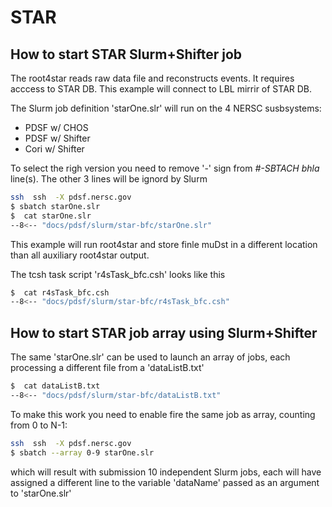 # STAR

## How to start STAR  **Slurm+Shifter**  job

The root4star reads raw data file and reconstructs events. It requires
acccess to STAR DB. This example will connect to LBL mirrir of STAR
DB.

The Slurm job definition 'starOne.slr' will run on the 4 NERSC
susbsystems:

* PDSF w/ CHOS
* PDSF w/ Shifter
* Cori w/ Shifter

To select the righ version you need to remove '-' sign from *#-SBTACH
bhla* line(s). The other 3 lines will be ignord by Slurm

```bash
ssh  ssh  -X pdsf.nersc.gov
$ sbatch starOne.slr
$  cat starOne.slr
--8<-- "docs/pdsf/slurm/star-bfc/starOne.slr"
```

This example will run root4star and store finle muDst in a different
location than all auxiliary root4star output.

The tcsh task script 'r4sTask_bfc.csh' looks like this

```bash
$  cat r4sTask_bfc.csh
--8<-- "docs/pdsf/slurm/star-bfc/r4sTask_bfc.csh"
```

## How to start STAR  job array using **Slurm+Shifter**

The same 'starOne.slr' can be used to launch an array of jobs, each
processing a different file from a 'dataListB.txt'

```bash
$  cat dataListB.txt
--8<-- "docs/pdsf/slurm/star-bfc/dataListB.txt"
```

To make this work you need to enable fire the same job as array,
counting from 0 to N-1:

```bash
ssh  ssh  -X pdsf.nersc.gov
$ sbatch --array 0-9 starOne.slr
```

which will result with submission 10 independent Slurm jobs, each will
have assigned a different line to the variable 'dataName' passed as an
argument to 'starOne.slr'
